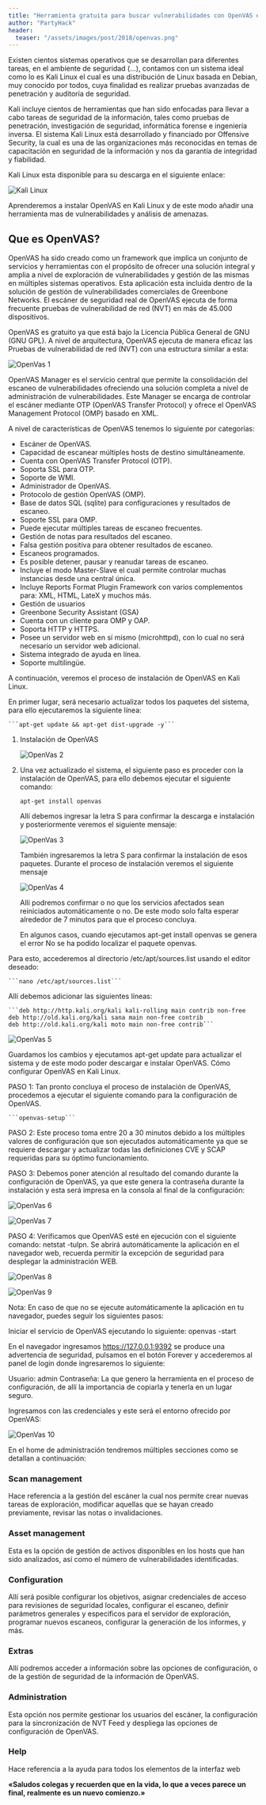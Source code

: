 ```yaml
---
title: "Herramienta gratuita para buscar vulnerabilidades con OpenVAS en KaliLinux"
author: "PartyHack"
header: 
  teaser: "/assets/images/post/2018/openvas.png"
---
```

	

Existen cientos sistemas operativos que se desarrollan para diferentes tareas, en el ambiente de seguridad (…), contamos con un sistema ideal como lo es Kali Linux el cual es una distribución de Linux basada en Debian, muy conocido por todos, cuya finalidad es realizar pruebas avanzadas de penetración y auditoría de seguridad.

Kali incluye cientos de herramientas que han sido enfocadas para llevar a cabo tareas de seguridad de la información, tales como pruebas de penetración, investigación de seguridad, informática forense e ingeniería inversa. El sistema Kali Linux está desarrollado y financiado por Offensive Security, la cual es una de las organizaciones más reconocidas en temas de capacitación en seguridad de la información y nos da garantía de integridad y fiabilidad.

Kali Linux esta disponible para su descarga en el siguiente enlace:

![Kali Linux](/assets/images/kali-linux.jpg)

Aprenderemos a instalar OpenVAS en Kali Linux y de este modo añadir una herramienta mas de vulnerabilidades y análisis de amenazas.

## Que es OpenVAS?

OpenVAS ha sido creado como un framework que implica un conjunto de servicios y herramientas con el propósito de ofrecer una solución integral y amplia a nivel de exploración de vulnerabilidades y gestión de las mismas en múltiples sistemas operativos.
Esta aplicación esta incluida dentro de la solución de gestión de vulnerabilidades comerciales de Greenbone Networks. El escáner de seguridad real de OpenVAS ejecuta de forma frecuente pruebas de vulnerabilidad de red (NVT) en más de 45.000 dispositivos.

OpenVAS es gratuito ya que está bajo la Licencia Pública General de GNU (GNU GPL). A nivel de arquitectura, OpenVAS ejecuta de manera eficaz las Pruebas de vulnerabilidad de red (NVT) con una estructura similar a esta:

![OpenVas 1](/assets/images/post/2018/openvas1.png)

OpenVAS Manager es el servicio central que permite la consolidación del escaneo de vulnerabilidades ofreciendo una solución completa a nivel de administración de vulnerabilidades. Este Manager se encarga de controlar el escáner mediante OTP (OpenVAS Transfer Protocol) y ofrece el OpenVAS Management Protocol (OMP) basado en XML.

A nivel de características de OpenVAS tenemos lo siguiente por categorías:

- Escáner de OpenVAS.
- Capacidad de escanear múltiples hosts de destino simultáneamente.
- Cuenta con OpenVAS Transfer Protocol (OTP).
- Soporta SSL para OTP.
- Soporte de WMI.
- Administrador de OpenVAS.
- Protocolo de gestión OpenVAS (OMP).
- Base de datos SQL (sqlite) para configuraciones y resultados de escaneo.
- Soporte SSL para OMP.
- Puede ejecutar múltiples tareas de escaneo frecuentes.
- Gestión de notas para resultados del escaneo.
- Falsa gestión positiva para obtener resultados de escaneo.
- Escaneos programados.
- Es posible detener, pausar y reanudar tareas de escaneo.
- Incluye el modo Master-Slave el cual permite controlar muchas instancias desde una central única.
- Incluye Reports Format Plugin Framework con varios complementos para: XML, HTML, LateX y muchos más.
- Gestión de usuarios
- Greenbone Security Assistant (GSA)
- Cuenta con un cliente para OMP y OAP.
- Soporta HTTP y HTTPS.
- Posee un servidor web en sí mismo (microhttpd), con lo cual no será necesario un servidor web adicional.
- Sistema integrado de ayuda en línea.
- Soporte multilingüe.

A continuación, veremos el proceso de instalación de OpenVAS en Kali Linux.

En primer lugar, será necesario actualizar todos los paquetes del sistema, para ello ejecutaremos la siguiente línea:

	```apt-get update && apt-get dist-upgrade -y```

1. Instalación de OpenVAS

	![OpenVas 2](/assets/images/post/2018/openvas2.png)

2. Una vez actualizado el sistema, el siguiente paso es proceder con la instalación de OpenVAS, para ello debemos ejecutar el siguiente comando:

	```apt-get install openvas```

	Allí debemos ingresar la letra S para confirmar la descarga e instalación y posteriormente veremos el siguiente mensaje:

	![OpenVas 3](/assets/images/post/2018/openvas3.png)

	También ingresaremos la letra S para confirmar la instalación de esos paquetes. Durante el proceso de instalación veremos el siguiente mensaje

	![OpenVas 4](/assets/images/post/2018/openvas4.png)
	
	Allí podremos confirmar o no que los servicios afectados sean reiniciados automáticamente o no. De este modo solo falta esperar alrededor de 7 minutos para que el proceso concluya.

	En algunos casos, cuando ejecutamos apt-get install openvas se genera el error No se ha podido localizar el paquete openvas.

Para esto, accederemos al directorio /etc/apt/sources.list usando el editor deseado:

	```nano /etc/apt/sources.list```

Allí debemos adicionar las siguientes líneas:

    ```deb http://http.kali.org/kali kali-rolling main contrib non-free
    deb http://old.kali.org/kali sana main non-free contrib
    deb http://old.kali.org/kali moto main non-free contrib```
	
![OpenVas 5](/assets/images/post/2018/openvas5.png)

Guardamos los cambios y ejecutamos apt-get update para actualizar el sistema y de este modo poder descargar e instalar OpenVAS.
Cómo configurar OpenVAS en Kali Linux.

PASO 1: Tan pronto concluya el proceso de instalación de OpenVAS, procedemos a ejecutar el siguiente comando para la configuración de OpenVAS.
	
	```openvas-setup```

PASO 2: Este proceso toma entre 20 a 30 minutos debido a los múltiples valores de configuración que son ejecutados automáticamente ya que se requiere descargar y actualizar todas las definiciones CVE y SCAP requeridas para su óptimo funcionamiento.

PASO 3: Debemos poner atención al resultado del comando durante la configuración de OpenVAS, ya que este genera la contraseña durante la instalación y esta será impresa en la consola al final de la configuración:

![OpenVas 6](/assets/images/post/2018/openvas6.png)

![OpenVas 7](/assets/images/post/2018/openvas7.png)

PASO 4: Verificamos que OpenVAS esté en ejecución con el siguiente comando: netstat -tulpn. Se abrirá automáticamente la aplicación en el navegador web, recuerda permitir la excepción de seguridad para desplegar la administración WEB.

![OpenVas 8](/assets/images/post/2018/openvas8.png)

![OpenVas 9](/assets/images/post/2018/openvas9.png)

Nota: En caso de que no se ejecute automáticamente la aplicación en tu navegador, puedes seguir los siguientes pasos:

Iniciar el servicio de OpenVAS ejecutando lo siguiente: openvas -start

En el navegador ingresamos https://127.0.0.1:9392 se produce una advertencia de seguridad, pulsamos en el botón Forever y accederemos al panel de login donde ingresaremos lo siguiente:

Usuario: admin
Contraseña: La que genero la herramienta en el proceso de configuración, de allí la importancia de copiarla y tenerla en un lugar seguro.

Ingresamos con las credenciales y este será el entorno ofrecido por OpenVAS:

![OpenVas 10](/assets/images/post/2018/openvas10.png)

En el home de administración tendremos múltiples secciones como se detallan a continuación:

### Scan management
Hace referencia a la gestión del escáner la cual nos permite crear nuevas tareas de exploración, modificar aquellas que se hayan creado previamente, revisar las notas o invalidaciones.
### Asset management
Esta es la opción de gestión de activos disponibles en los hosts que han sido analizados, así como el número de vulnerabilidades identificadas.
### Configuration
Allí será posible configurar los objetivos, asignar credenciales de acceso para revisiones de seguridad locales, configurar el escaneo, definir parámetros generales y específicos para el servidor de exploración, programar nuevos escaneos, configurar la generación de los informes, y más.
### Extras
Allí podremos acceder a información sobre las opciones de configuración, o de la gestión de seguridad de la información de OpenVAS.
### Administration
Esta opción nos permite gestionar los usuarios del escáner, la configuración para la sincronización de NVT Feed y despliega las opciones de configuración de OpenVAS.
### Help
Hace referencia a la ayuda para todos los elementos de la interfaz web

**«Saludos colegas y recuerden que en la vida, lo que a veces parece un final, realmente es un nuevo comienzo.»**